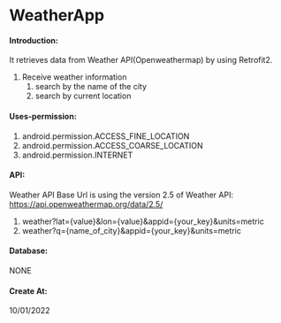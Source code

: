 # WeatherApp

#### Introduction:
It retrieves data from Weather API(Openweathermap) by using Retrofit2.
1. Receive weather information
   1. search by the name of the city
   2. search by current location

#### Uses-permission:
1. android.permission.ACCESS_FINE_LOCATION
2. android.permission.ACCESS_COARSE_LOCATION
3. android.permission.INTERNET

#### API:
Weather API
Base Url is using the version 2.5 of Weather API: https://api.openweathermap.org/data/2.5/
   1. weather?lat={value}&lon={value}&appid={your_key}&units=metric
   2. weather?q={name_of_city}&appid={your_key}&units=metric

#### Database:
NONE

#### Create At:
10/01/2022
